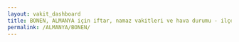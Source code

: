 ```yaml
---
layout: vakit_dashboard
title: BONEN, ALMANYA için iftar, namaz vakitleri ve hava durumu - ilçe/eyalet seç
permalink: /ALMANYA/BONEN/
---
```


<script type="text/javascript">
  var GLOBAL_COUNTRY = 'ALMANYA';
  var GLOBAL_CITY = 'BONEN';
  var GLOBAL_STATE = '';
  var lat = 72;
  var lon = 21;
</script>
